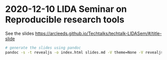 # 2020-12-10 LIDA Seminar on Reproducible research tools

See the slides https://arcleeds.github.io/Techtalks/techtalk-LIDASem/#/title-slide

```bash
# generate the slides using pandoc
pandoc -s -t revealjs -o index.html slides.md -V theme=None -V revealjs-url=./reveal.js --css src/custom.css
```